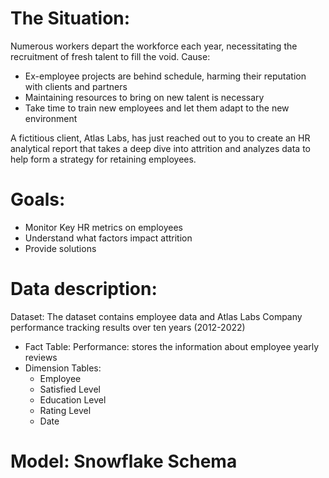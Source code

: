 # The Situation:
Numerous workers depart the workforce each year, necessitating the recruitment of fresh talent to fill the void. Cause:
- Ex-employee projects are behind schedule, harming their reputation with clients and partners
- Maintaining resources to bring on new talent is necessary
- Take time to train new employees and let them adapt to the new environment
  
A fictitious client, Atlas Labs, has just reached out to you to create an HR analytical report that takes a deep dive into attrition and analyzes data to help form a strategy for retaining employees.

# Goals:
- Monitor Key HR metrics on employees
- Understand what factors impact attrition
- Provide solutions

# Data description:
Dataset: The dataset contains employee data and Atlas Labs Company performance tracking results over ten years (2012-2022)
- Fact Table: Performance: stores the information about employee yearly reviews
- Dimension Tables:
  + Employee
  + Satisfied Level
  + Education Level
  + Rating Level
  + Date

# Model:  Snowflake Schema

